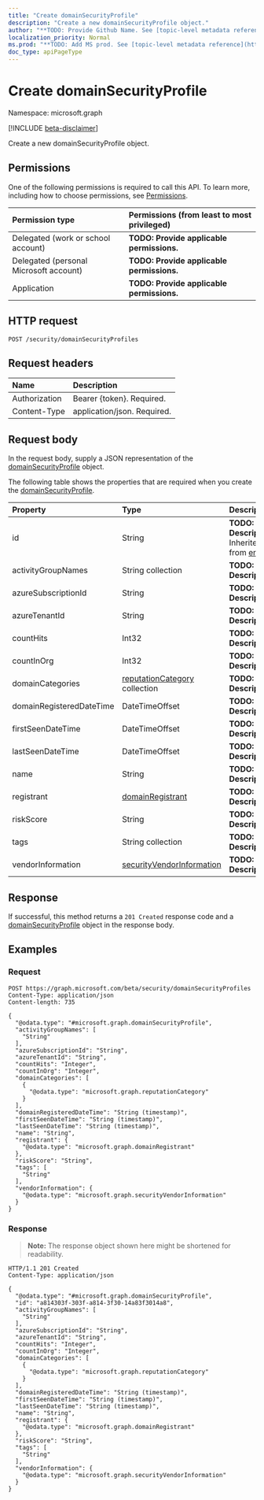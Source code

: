 ```yaml
---
title: "Create domainSecurityProfile"
description: "Create a new domainSecurityProfile object."
author: "**TODO: Provide Github Name. See [topic-level metadata reference](https://msgo.azurewebsites.net/add/document/guidelines/metadata.html#topic-level-metadata)**"
localization_priority: Normal
ms.prod: "**TODO: Add MS prod. See [topic-level metadata reference](https://msgo.azurewebsites.net/add/document/guidelines/metadata.html#topic-level-metadata)**"
doc_type: apiPageType
---
```


# Create domainSecurityProfile
Namespace: microsoft.graph

[!INCLUDE [beta-disclaimer](../../includes/beta-disclaimer.md)]

Create a new domainSecurityProfile object.

## Permissions
One of the following permissions is required to call this API. To learn more, including how to choose permissions, see [Permissions](/graph/permissions-reference).

|Permission type|Permissions (from least to most privileged)|
|:---|:---|
|Delegated (work or school account)|**TODO: Provide applicable permissions.**|
|Delegated (personal Microsoft account)|**TODO: Provide applicable permissions.**|
|Application|**TODO: Provide applicable permissions.**|

## HTTP request

<!-- {
  "blockType": "ignored"
}
-->
``` http
POST /security/domainSecurityProfiles
```

## Request headers
|Name|Description|
|:---|:---|
|Authorization|Bearer {token}. Required.|
|Content-Type|application/json. Required.|

## Request body
In the request body, supply a JSON representation of the [domainSecurityProfile](../resources/domainsecurityprofile.md) object.

The following table shows the properties that are required when you create the [domainSecurityProfile](../resources/domainsecurityprofile.md).

|Property|Type|Description|
|:---|:---|:---|
|id|String|**TODO: Add Description** Inherited from [entity](../resources/entity.md)|
|activityGroupNames|String collection|**TODO: Add Description**|
|azureSubscriptionId|String|**TODO: Add Description**|
|azureTenantId|String|**TODO: Add Description**|
|countHits|Int32|**TODO: Add Description**|
|countInOrg|Int32|**TODO: Add Description**|
|domainCategories|[reputationCategory](../resources/reputationcategory.md) collection|**TODO: Add Description**|
|domainRegisteredDateTime|DateTimeOffset|**TODO: Add Description**|
|firstSeenDateTime|DateTimeOffset|**TODO: Add Description**|
|lastSeenDateTime|DateTimeOffset|**TODO: Add Description**|
|name|String|**TODO: Add Description**|
|registrant|[domainRegistrant](../resources/domainregistrant.md)|**TODO: Add Description**|
|riskScore|String|**TODO: Add Description**|
|tags|String collection|**TODO: Add Description**|
|vendorInformation|[securityVendorInformation](../resources/securityvendorinformation.md)|**TODO: Add Description**|



## Response

If successful, this method returns a `201 Created` response code and a [domainSecurityProfile](../resources/domainsecurityprofile.md) object in the response body.

## Examples

### Request
<!-- {
  "blockType": "request",
  "name": "create_domainsecurityprofile_from_"
}
-->
``` http
POST https://graph.microsoft.com/beta/security/domainSecurityProfiles
Content-Type: application/json
Content-length: 735

{
  "@odata.type": "#microsoft.graph.domainSecurityProfile",
  "activityGroupNames": [
    "String"
  ],
  "azureSubscriptionId": "String",
  "azureTenantId": "String",
  "countHits": "Integer",
  "countInOrg": "Integer",
  "domainCategories": [
    {
      "@odata.type": "microsoft.graph.reputationCategory"
    }
  ],
  "domainRegisteredDateTime": "String (timestamp)",
  "firstSeenDateTime": "String (timestamp)",
  "lastSeenDateTime": "String (timestamp)",
  "name": "String",
  "registrant": {
    "@odata.type": "microsoft.graph.domainRegistrant"
  },
  "riskScore": "String",
  "tags": [
    "String"
  ],
  "vendorInformation": {
    "@odata.type": "microsoft.graph.securityVendorInformation"
  }
}
```


### Response
>**Note:** The response object shown here might be shortened for readability.
<!-- {
  "blockType": "response",
  "truncated": true,
  "@odata.type": "microsoft.graph.domainSecurityProfile"
}
-->
``` http
HTTP/1.1 201 Created
Content-Type: application/json

{
  "@odata.type": "#microsoft.graph.domainSecurityProfile",
  "id": "a814303f-303f-a814-3f30-14a83f3014a8",
  "activityGroupNames": [
    "String"
  ],
  "azureSubscriptionId": "String",
  "azureTenantId": "String",
  "countHits": "Integer",
  "countInOrg": "Integer",
  "domainCategories": [
    {
      "@odata.type": "microsoft.graph.reputationCategory"
    }
  ],
  "domainRegisteredDateTime": "String (timestamp)",
  "firstSeenDateTime": "String (timestamp)",
  "lastSeenDateTime": "String (timestamp)",
  "name": "String",
  "registrant": {
    "@odata.type": "microsoft.graph.domainRegistrant"
  },
  "riskScore": "String",
  "tags": [
    "String"
  ],
  "vendorInformation": {
    "@odata.type": "microsoft.graph.securityVendorInformation"
  }
}
```


